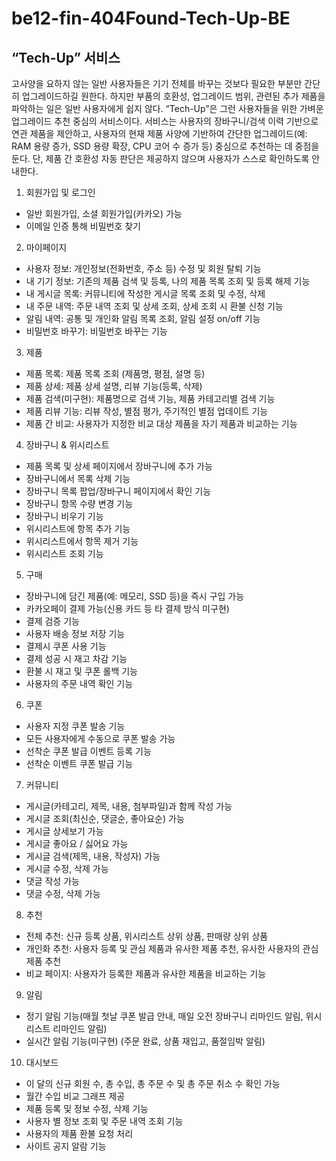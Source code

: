 # be12-fin-404Found-Tech-Up-BE

## “Tech-Up” 서비스
고사양을 요하지 않는 일반 사용자들은 기기 전체를 바꾸는 것보다 필요한 부분만 간단히 업그레이드하길 원한다. 하지만 부품의 호환성, 업그레이드 범위, 관련된 추가 제품을 파악하는 일은 일반 사용자에게 쉽지 않다.
“Tech-Up”은 그런 사용자들을 위한 가벼운 업그레이드 추천 중심의 서비스이다.
서비스는 사용자의 장바구니/검색 이력 기반으로 연관 제품을 제안하고, 사용자의 현재 제품 사양에 기반하여 간단한 업그레이드(예: RAM 용량 증가, SSD 용량 확장, CPU 코어 수 증가 등) 중심으로 추천하는 데 중점을 둔다. 단, 제품 간 호환성 자동 판단은 제공하지 않으며 사용자가 스스로 확인하도록 안내한다.

1. 회원가입 및 로그인
- 일반 회원가입, 소셜 회원가입(카카오) 가능
- 이메일 인증 통해 비밀번호 찾기

2. 마이페이지
- 사용자 정보: 개인정보(전화번호, 주소 등) 수정 및 회원 탈퇴 기능
- 내 기기 정보: 기존의 제품 검색 및 등록, 나의 제품 목록 조회 및 등록 해제 기능
- 내 게시글 목록: 커뮤니티에 작성한 게시글 목록 조회 및 수정, 삭제
- 내 주문 내역: 주문 내역 조회 및 상세 조회, 상세 조회 시 환불 신청 기능
- 알림 내역: 공통 및 개인화 알림 목록 조회, 알림 설정 on/off 기능
- 비밀번호 바꾸기: 비밀번호 바꾸는 기능
  
3. 제품
- 제품 목록: 제품 목록 조회 (제품명, 평점, 설명 등)
- 제품 상세: 제품 상세 설명, 리뷰 기능(등록, 삭제)
- 제품 검색(미구현): 제품명으로 검색 기능, 제품 카테고리별 검색 기능
- 제품 리뷰 기능: 리뷰 작성, 별점 평가, 주기적인 별점 업데이트 기능
- 제품 간 비교: 사용자가 지정한 비교 대상 제품을 자기 제품과 비교하는 기능

4. 장바구니 & 위시리스트
- 제품 목록 및 상세 페이지에서 장바구니에 추가 가능
- 장바구니에서 목록 삭제 기능
- 장바구니 목록 팝업/장바구니 페이지에서 확인 기능
- 장바구니 항목 수량 변경 기능
- 장바구니 비우기 기능
- 위시리스트에 항목 추가 기능
- 위시리스트에서 항목 제거 기능
- 위시리스트 조회 기능

5. 구매
- 장바구니에 담긴 제품(예: 메모리, SSD 등)을 즉시 구입 가능
- 카카오페이 결제 가능(신용 카드 등 타 결제 방식 미구현)
- 결제 검증 기능
- 사용자 배송 정보 저장 기능
- 결제시 쿠폰 사용 기능
- 결제 성공 시 재고 차감 기능
- 환불 시 재고 및 쿠폰 롤백 기능
- 사용자의 주문 내역 확인 기능

6. 쿠폰
- 사용자 지정 쿠폰 발송 기능
- 모든 사용자에게 수동으로 쿠폰 발송 가능
- 선착순 쿠폰 발급 이벤트 등록 기능
- 선착순 이벤트 쿠폰 발급 기능
 
7. 커뮤니티
- 게시글(카테고리, 제목, 내용, 첨부파일)과 함께 작성 가능
- 게시글 조회(최신순, 댓글순, 좋아요순) 가능
- 게시글 상세보기 가능
- 게시글 좋아요 / 싫어요 가능
- 게시글 검색(제목, 내용, 작성자) 가능
- 게시글 수정, 삭제 가능
- 댓글 작성 가능
- 댓글 수정, 삭제 가능


8. 추천
- 전체 추천: 신규 등록 상품, 위시리스트 상위 상품, 판매량 상위 상품
- 개인화 추천: 사용자 등록 및 관심 제품과 유사한 제품 추천, 유사한 사용자의 관심 제품 추천
- 비교 페이지: 사용자가 등록한 제품과 유사한 제품을 비교하는 기능

9. 알림
- 정기 알림 기능(매월 첫날 쿠폰 발급 안내, 매일 오전 장바구니 리마인드 알림, 위시리스트 리마인드 알림)
- 실시간 알림 기능(미구현) (주문 완료, 상품 재입고, 품절임박 알림)

10. 대시보드
- 이 달의 신규 회원 수, 총 수입, 총 주문 수 및 총 주문 취소 수 확인 가능
- 월간 수입 비교 그래프 제공
- 제품 등록 및 정보 수정, 삭제 기능
- 사용자 별 정보 조회 및 주문 내역 조회 기능
- 사용자의 제품 환불 요청 처리
- 사이트 공지 알람 기능
